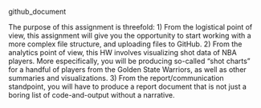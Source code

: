 github_document

The purpose of this assignment is threefold: 1) From the logistical point of view, this
assignment will give you the opportunity to start working with a more complex file structure,
and uploading files to GitHub. 2) From the analytics point of view, this HW involves
visualizing shot data of NBA players. More especifically, you will be producing so-called “shot
charts” for a handful of players from the Golden State Warriors, as well as other summaries
and visualizations. 3) From the report/communication standpoint, you will have to produce
a report document that is not just a boring list of code-and-output without a narrative.






